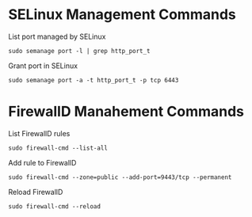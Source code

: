 # SELinux Management Commands

List port managed by SELinux

`sudo semanage port -l | grep http_port_t`


Grant port in SELinux

`sudo semanage port -a -t http_port_t -p tcp 6443`


# FirewallD Manahement Commands

List FirewallD rules

`sudo firewall-cmd --list-all`


Add rule to FirewallD

`sudo firewall-cmd --zone=public --add-port=9443/tcp --permanent`


Reload FirewallD

`sudo firewall-cmd --reload`